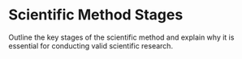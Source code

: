 # Scientific Method Stages

Outline the key stages of the scientific method and explain why it is essential for conducting valid scientific research.